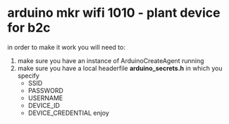 # arduino mkr wifi 1010 - plant device for b2c
in order to make it work you will need to:
1. make sure you have an instance of ArduinoCreateAgent running
2. make sure you have a local headerfile **arduino_secrets.h** in which you specify
	* SSID
	* PASSWORD
	* USERNAME
	* DEVICE_ID
	* DEVICE_CREDENTIAL
enjoy
